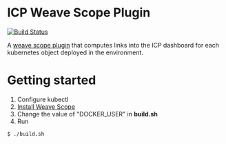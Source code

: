 # ICP Weave Scope Plugin 
[![Build Status](https://travis.ibm.com/IBMPrivateCloud/weavescope-icp-plugin.svg?token=FQtRyxd2oucrshZSEEqZ&branch=master)](https://travis.ibm.com/IBMPrivateCloud/weavescope-icp-plugin)

A [weave scope plugin](https://www.weave.works/docs/scope/latest/plugins/) that computes links into the ICP dashboard for each kubernetes object deployed in the environment.

# Getting started
1. Configure kubectl
1. [Install Weave Scope](https://www.weave.works/docs/scope/latest/installing/#k8s)
1. Change the value of "DOCKER_USER" in **build.sh**
1. Run
```bash
$ ./build.sh
```
